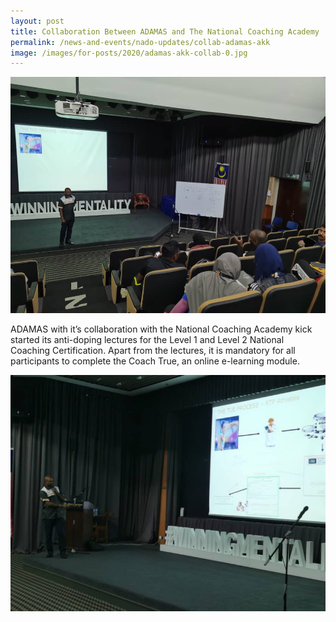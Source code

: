 ```yaml
---
layout: post
title: Collaboration Between ADAMAS and The National Coaching Academy
permalink: /news-and-events/nado-updates/collab-adamas-akk
image: /images/for-posts/2020/adamas-akk-collab-0.jpg
---
```

![Photo](/images/for-posts/2020/adamas-akk-collab-0.jpg)

ADAMAS with it’s collaboration with the National Coaching Academy kick started its anti-doping lectures for the Level 1 and Level 2 National Coaching Certification. Apart from the lectures, it is mandatory for all participants to complete the Coach True, an online e-learning module.

![Photo](/images/for-posts/2020/adamas-akk-collab-1.jpg)
